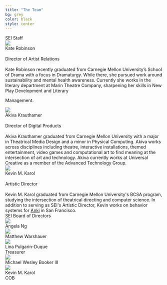 ```yaml
---
title: "The Team"
bg: grey
color: black
style: center
---
```


<div id="staff_titles">SEI Staff</div>


<div class="staff_profile">
<img  src="../img/about_photos/kate.png" ><br>
<div class="staff_name">Kate Robinson</div><br>
<div class="about_position">Director of Artist Relations</div><br>
Kate Robinson recently graduated from Carnegie Mellon University’s School of Drama with a focus in Dramaturgy. While there, she pursued work around sustainability and mental health awareness. Currently she works in the literary department at Marin Theatre Company, sharpening her skills in New Play Development and Literary

Management.
</div>

<div class="staff_profile">
<img  src="../img/about_photos/akiva.png" ><br>
<div class="staff_name">Akiva Krauthamer</div><br>
<div class="about_position">Director of Digital Products</div><br>
Akiva Krauthamer graduated from Carnegie Mellon University with a major in Theatrical Media Design and a minor in Physical Computing. Akiva works across disciplines including theatre, interactive installations, themed entertainment, video games and computational art to find meaning at the intersection of art and technology. Akiva currently works at Universal Creative as a member of the Advanced Technology Group.
</div>


<div class="staff_profile">
<img  src="../img/about_photos/kevin.png" ><br>
<div class="staff_name">Kevin M. Karol</div><br>
<div class="about_position">Artistic Director</div><br>
Kevin M. Karol graduated from Carnegie Mellon University's BCSA program, studying the intersection of theatrical directing and computer science.  In addition to serving as SEI's Artistic Director, Kevin works on behavior systems for <a href="https://anki.com/en-us">Anki</a> in San Francisco.
</div>

<div id="staff_titles">SEI Board of Directors</div>
<div id="board_profiles">
<div class="board_profile">
  <img  src="../img/about_photos/angela.png" >
  <div class="board_name">Angela Ng</div>
</div>
<div class="board_profile">
  <img  src="../img/about_photos/matthew.png" >
  <div class="board_name">Matthew Warshauer</div>
</div>
<div class="board_profile">
  <img  src="../img/about_photos/lina.png" >
  <div class="board_name">Lina Pulgarin-Duque <br> Treasurer</div>
</div>
<div class="board_profile">
  <img  src="../img/about_photos/michael.png" >
  <div class="board_name">Michael Wesley Booker III</div>
</div>
<div class="board_profile">
  <img  src="../img/about_photos/kevin.png" >
  <div class="board_name">Kevin M. Karol <br> COB</div>
</div>
</div>
